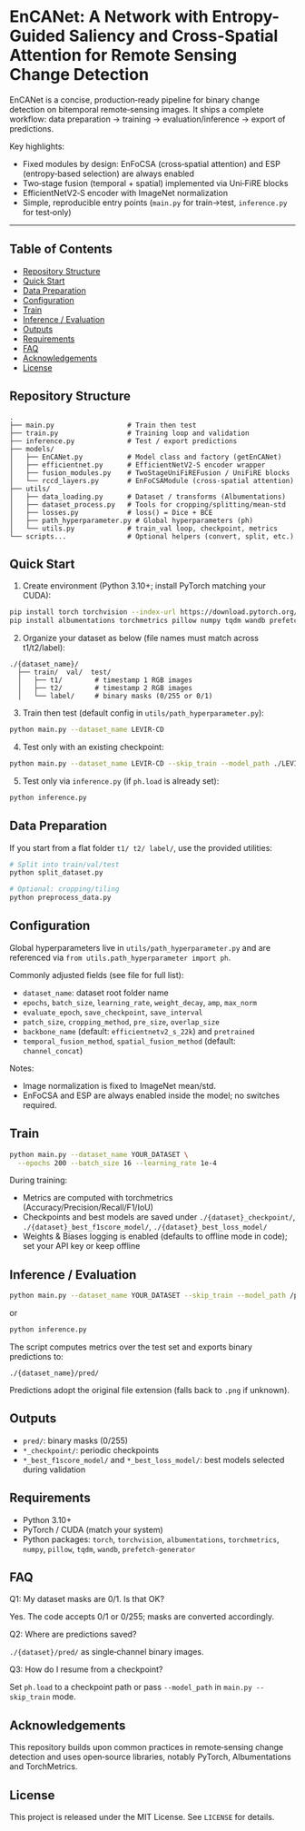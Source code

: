 # EnCANet: A Network with Entropy-Guided Saliency and Cross-Spatial Attention for Remote Sensing Change Detection

EnCANet is a concise, production‑ready pipeline for binary change detection on bitemporal remote‑sensing images. It ships a complete workflow: data preparation → training → evaluation/inference → export of predictions.

Key highlights:
- Fixed modules by design: EnFoCSA (cross‑spatial attention) and ESP (entropy‑based selection) are always enabled
- Two‑stage fusion (temporal + spatial) implemented via Uni‑FiRE blocks
- EfficientNetV2‑S encoder with ImageNet normalization
- Simple, reproducible entry points (`main.py` for train→test, `inference.py` for test‑only)

---

## Table of Contents
- [Repository Structure](#repository-structure)
- [Quick Start](#quick-start)
- [Data Preparation](#data-preparation)
- [Configuration](#configuration)
- [Train](#train)
- [Inference / Evaluation](#inference--evaluation)
- [Outputs](#outputs)
- [Requirements](#requirements)
- [FAQ](#faq)
- [Acknowledgements](#acknowledgements)
- [License](#license)

## Repository Structure

```
.
├── main.py                  # Train then test
├── train.py                 # Training loop and validation
├── inference.py             # Test / export predictions
├── models/
│   ├── EnCANet.py           # Model class and factory (getEnCANet)
│   ├── efficientnet.py      # EfficientNetV2‑S encoder wrapper
│   ├── fusion_modules.py    # TwoStageUniFiREFusion / UniFiRE blocks
│   └── rccd_layers.py       # EnFoCSAModule (cross‑spatial attention)
├── utils/
│   ├── data_loading.py      # Dataset / transforms (Albumentations)
│   ├── dataset_process.py   # Tools for cropping/splitting/mean-std
│   ├── losses.py            # loss() = Dice + BCE
│   ├── path_hyperparameter.py # Global hyperparameters (ph)
│   └── utils.py             # train_val loop, checkpoint, metrics
└── scripts...               # Optional helpers (convert, split, etc.)
```

## Quick Start

1) Create environment (Python 3.10+; install PyTorch matching your CUDA):

```bash
pip install torch torchvision --index-url https://download.pytorch.org/whl/cu121  # example
pip install albumentations torchmetrics pillow numpy tqdm wandb prefetch-generator
```

2) Organize your dataset as below (file names must match across t1/t2/label):

```
./{dataset_name}/
  ├── train/  val/  test/
  │   ├── t1/        # timestamp 1 RGB images
  │   ├── t2/        # timestamp 2 RGB images
  │   └── label/     # binary masks (0/255 or 0/1)
```

3) Train then test (default config in `utils/path_hyperparameter.py`):

```bash
python main.py --dataset_name LEVIR-CD
```

4) Test only with an existing checkpoint:

```bash
python main.py --dataset_name LEVIR-CD --skip_train --model_path ./LEVIR-CD_best_f1score_model/xxx.pth
```

5) Test only via `inference.py` (if `ph.load` is already set):

```bash
python inference.py
```

## Data Preparation

If you start from a flat folder `t1/ t2/ label/`, use the provided utilities:

```bash
# Split into train/val/test
python split_dataset.py

# Optional: cropping/tiling
python preprocess_data.py
```

## Configuration

Global hyperparameters live in `utils/path_hyperparameter.py` and are referenced via `from utils.path_hyperparameter import ph`.

Commonly adjusted fields (see file for full list):
- `dataset_name`: dataset root folder name
- `epochs`, `batch_size`, `learning_rate`, `weight_decay`, `amp`, `max_norm`
- `evaluate_epoch`, `save_checkpoint`, `save_interval`
- `patch_size`, `cropping_method`, `pre_size`, `overlap_size`
- `backbone_name` (default: `efficientnetv2_s_22k`) and `pretrained`
- `temporal_fusion_method`, `spatial_fusion_method` (default: `channel_concat`)

Notes:
- Image normalization is fixed to ImageNet mean/std.
- EnFoCSA and ESP are always enabled inside the model; no switches required.

## Train

```bash
python main.py --dataset_name YOUR_DATASET \
  --epochs 200 --batch_size 16 --learning_rate 1e-4
```

During training:
- Metrics are computed with torchmetrics (Accuracy/Precision/Recall/F1/IoU)
- Checkpoints and best models are saved under `./{dataset}_checkpoint/`, `./{dataset}_best_f1score_model/`, `./{dataset}_best_loss_model/`
- Weights & Biases logging is enabled (defaults to offline mode in code); set your API key or keep offline

## Inference / Evaluation

```bash
python main.py --dataset_name YOUR_DATASET --skip_train --model_path /path/to/model.pth
```

or

```bash
python inference.py
```

The script computes metrics over the test set and exports binary predictions to:

```
./{dataset_name}/pred/
```

Predictions adopt the original file extension (falls back to `.png` if unknown).

## Outputs

- `pred/`: binary masks (0/255)
- `*_checkpoint/`: periodic checkpoints
- `*_best_f1score_model/` and `*_best_loss_model/`: best models selected during validation

## Requirements

- Python 3.10+
- PyTorch / CUDA (match your system)
- Python packages: `torch`, `torchvision`, `albumentations`, `torchmetrics`, `numpy`, `pillow`, `tqdm`, `wandb`, `prefetch-generator`

## FAQ

Q1: My dataset masks are 0/1. Is that OK?

Yes. The code accepts 0/1 or 0/255; masks are converted accordingly.

Q2: Where are predictions saved?

`./{dataset}/pred/` as single‑channel binary images.

Q3: How do I resume from a checkpoint?

Set `ph.load` to a checkpoint path or pass `--model_path` in `main.py --skip_train` mode.

## Acknowledgements

This repository builds upon common practices in remote‑sensing change detection and uses open‑source libraries, notably PyTorch, Albumentations and TorchMetrics.

## License

This project is released under the MIT License. See `LICENSE` for details.



